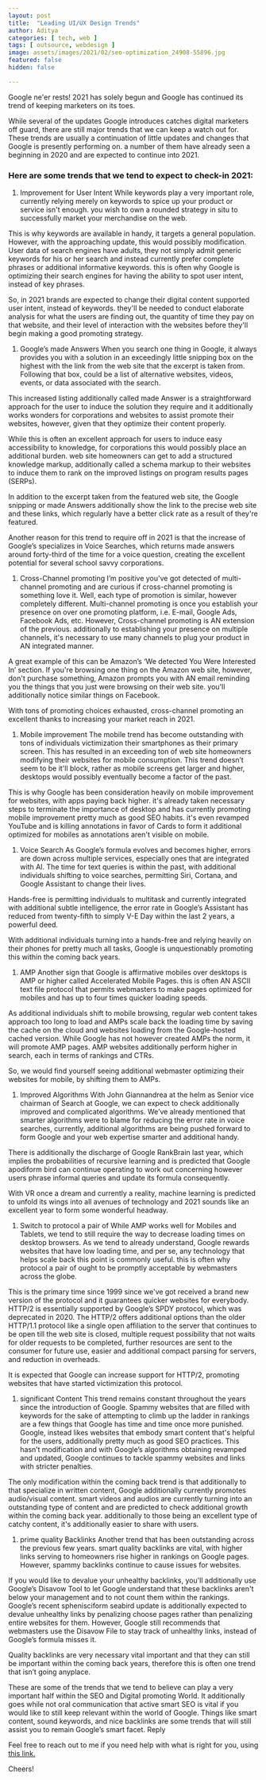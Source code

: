 ```yaml
---
layout: post
title:  "Leading UI/UX Design Trends"
author: Aditya
categories: [ tech, web ]
tags: [ outsource, webdesign ]
image: assets/images/2021/02/seo-optimization_24908-55896.jpg
featured: false
hidden: false

---
```


Google ne'er rests! 2021 has solely begun and Google has continued its trend of keeping marketers on its toes.

While several of the updates Google introduces catches digital marketers off guard, there are still major trends that we can keep a watch out for. These trends are usually a continuation of little updates and changes that Google is presently performing on. a number of them have already seen a beginning in 2020 and are expected to continue into 2021.

### Here are some trends that we tend to expect to check-in 2021:

1. Improvement for User Intent
While keywords play a very important role, currently relying merely on keywords to spice up your product or service isn't enough. you wish to own a rounded strategy in situ to successfully market your merchandise on the web.

This is why keywords are available in handy, it targets a general population. However, with the approaching update, this would possibly modification. User data of search engines have adults, they not simply admit generic keywords for his or her search and instead currently prefer complete phrases or additional informative keywords. this is often why Google is optimizing their search engines for having the ability to spot user intent, instead of key phrases.

So, in 2021 brands are expected to change their digital content supported user intent, instead of keywords. they'll be needed to conduct elaborate analysis for what the users are finding out, the quantity of time they pay on that website, and their level of interaction with the websites before they'll begin making a good promoting strategy.

1. Google’s made Answers
When you search one thing in Google, it always provides you with a solution in an exceedingly little snipping box on the highest with the link from the web site that the excerpt is taken from. Following that box, could be a list of alternative websites, videos, events, or data associated with the search.

This increased listing additionally called made Answer is a straightforward approach for the user to induce the solution they require and it additionally works wonders for corporations and websites to assist promote their websites, however, given that they optimize their content properly.

While this is often an excellent approach for users to induce easy accessibility to knowledge, for corporations this would possibly place an additional burden. web site homeowners can get to add a structured knowledge markup, additionally called a schema markup to their websites to induce them to rank on the improved listings on program results pages (SERPs).

In addition to the excerpt taken from the featured web site, the Google snipping or made Answers additionally show the link to the precise web site and these links, which regularly have a better click rate as a result of they're featured.

Another reason for this trend to require off in 2021 is that the increase of Google’s specializes in Voice Searches, which returns made answers around forty-third of the time for a voice question, creating the excellent potential for several school savvy corporations.

1. Cross-Channel promoting
I’m positive you've got detected of multi-channel promoting and are curious if cross-channel promoting is something love it. Well, each type of promotion is similar, however completely different. Multi-channel promoting is once you establish your presence on over one promoting platform, i.e. E-mail, Google Ads, Facebook Ads, etc. However, Cross-channel promoting is AN extension of the previous. additionally to establishing your presence on multiple channels, it's necessary to use many channels to plug your product in AN integrated manner.

A great example of this can be Amazon’s ‘We detected You Were Interested In’ section. If you're browsing one thing on the Amazon web site, however, don't purchase something, Amazon prompts you with AN email reminding you the things that you just were browsing on their web site. you'll additionally notice similar things on Facebook.

With tons of promoting choices exhausted, cross-channel promoting an excellent thanks to increasing your market reach in 2021.

1. Mobile improvement
The mobile trend has become outstanding with tons of individuals victimization their smartphones as their primary screen. This has resulted in an exceeding ton of web site homeowners modifying their websites for mobile consumption. This trend doesn’t seem to be it'll block, rather as mobile screens get larger and higher, desktops would possibly eventually become a factor of the past.

This is why Google has been consideration heavily on mobile improvement for websites, with apps paying back higher. it's already taken necessary steps to terminate the importance of desktop and has currently promoting mobile improvement pretty much as good SEO habits. it's even revamped YouTube and is killing annotations in favor of Cards to form it additional optimized for mobiles as annotations aren't visible on mobile.

1. Voice Search
As Google’s formula evolves and becomes higher, errors are down across multiple services, especially ones that are integrated with AI. The time for text queries is within the past, with additional individuals shifting to voice searches, permitting Siri, Cortana, and Google Assistant to change their lives.

Hands-free is permitting individuals to multitask and currently integrated with additional subtle intelligence, the error rate in Google’s Assistant has reduced from twenty-fifth to simply V-E Day within the last 2 years, a powerful deed.

With additional individuals turning into a hands-free and relying heavily on their phones for pretty much all tasks, Google is unquestionably promoting this within the coming back years.

1. AMP
Another sign that Google is affirmative mobiles over desktops is AMP or higher called Accelerated Mobile Pages. this is often AN ASCII text file protocol that permits webmasters to make pages optimized for mobiles and has up to four times quicker loading speeds.

As additional individuals shift to mobile browsing, regular web content takes approach too long to load and AMPs scale back the loading time by saving the cache on the cloud and websites loading from the Google-hosted cached version. While Google has not however created AMPs the norm, it will promote AMP pages. AMP websites additionally perform higher in search, each in terms of rankings and CTRs.

So, we would find yourself seeing additional webmaster optimizing their websites for mobile, by shifting them to AMPs.

1. Improved Algorithms
With John Giannandrea at the helm as Senior vice chairman of Search at Google, we can expect to check additionally improved and complicated algorithms. We’ve already mentioned that smarter algorithms were to blame for reducing the error rate in voice searches, currently, additional algorithms are being pushed forward to form Google and your web expertise smarter and additional handy.

There is additionally the discharge of Google RankBrain last year, which implies the probabilities of recursive learning and is predicted that Google apodiform bird can continue operating to work out concerning however users phrase informal queries and update its formula consequently.

With VR once a dream and currently a reality, machine learning is predicted to unfold its wings into all avenues of technology and 2021 sounds like an excellent year to form some wonderful headway.

1. Switch to protocol a pair of
While AMP works well for Mobiles and Tablets, we tend to still require the way to decrease loading times on desktop browsers. As we tend to already understand, Google rewards websites that have low loading time, and per se, any technology that helps scale back this point is commonly useful. this is often why protocol a pair of ought to be promptly acceptable by webmasters across the globe.

This is the primary time since 1999 since we've got received a brand new version of the protocol and it guarantees quicker websites for everybody. HTTP/2 is essentially supported by Google’s SPDY protocol, which was deprecated in 2020. The HTTP/2 offers additional options than the older HTTP/1.1 protocol like a single open affiliation to the server that continues to be open till the web site is closed, multiple request possibility that not waits for older requests to be completed, further resources are sent to the consumer for future use, easier and additional compact parsing for servers, and reduction in overheads.

It is expected that Google can increase support for HTTP/2, promoting websites that have started victimization this protocol.

1. significant Content
This trend remains constant throughout the years since the introduction of Google. Spammy websites that are filled with keywords for the sake of attempting to climb up the ladder in rankings are a few things that Google has time and time once more punished. Google, instead likes websites that embody smart content that's helpful for the users, additionally pretty much as good SEO practices. This hasn’t modification and with Google’s algorithms obtaining revamped and updated, Google continues to tackle spammy websites and links with stricter penalties.

The only modification within the coming back trend is that additionally to that specialize in written content, Google additionally currently promotes audio/visual content. smart videos and audios are currently turning into an outstanding type of content and are predicted to check additional growth within the coming back year. additionally to those being an excellent type of catchy content, it's additionally easier to share with users.

1. prime quality Backlinks
Another trend that has been outstanding across the previous few years. smart quality backlinks are vital, with higher links serving to homeowners rise higher in rankings on Google pages. However, spammy backlinks continue to cause issues for websites.

If you would like to devalue your unhealthy backlinks, you'll additionally use Google’s Disavow Tool to let Google understand that these backlinks aren't below your management and to not count them within the rankings. Google’s recent sphenisciform seabird update is additionally expected to devalue unhealthy links by penalizing choose pages rather than penalizing entire websites for them. However, Google still recommends that webmasters use the Disavow File to stay track of unhealthy links, instead of Google’s formula misses it.

Quality backlinks are very necessary vital important and that they can still be important within the coming back years, therefore this is often one trend that isn’t going anyplace.

These are some of the trends that we tend to believe can play a very important half within the SEO and Digital promoting World. It additionally goes while not oral communication that active smart SEO is vital if you would like to still keep relevant within the world of Google. Things like smart content, sound keywords, and nice backlinks are some trends that will still assist you to remain Google’s smart facet.
Reply

Feel free to reach out to me if you need help with what is right for you, using <a href="https://www.calendly.com/ahyconsulting/book" target="\_blank">this link.</a>

Cheers!

